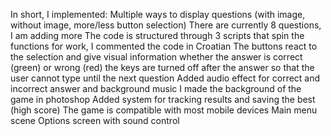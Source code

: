 In short, I implemented:
Multiple ways to display questions (with image, without image, more/less button selection)
There are currently 8 questions, I am adding more
The code is structured through 3 scripts that spin the functions for work, I commented the code in Croatian
The buttons react to the selection and give visual information whether the answer is correct (green) or wrong (red)
the keys are turned off after the answer so that the user cannot type until the next question
Added audio effect for correct and incorrect answer and background music
I made the background of the game in photoshop
Added system for tracking results and saving the best (high score)
The game is compatible with most mobile devices
Main menu scene
Options screen with sound control
